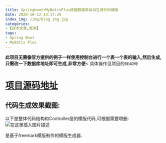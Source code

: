 ```yaml
---
title: Springboot+MyBatisPlus根据数据库自动生成代码模版
date: 2020-10-12 13:17:29
index_img: /img/blog_img.jpg
categories:
- [技术文章,框架]
tags: 
- Spring Boot
- MyBatis Plus
---
```


**此项目无需像官方提供的例子一样使用控制台进行一个表一个表的输入,然后生成,只需改一下数据库地址即可生成,非常方便~** 具体操作见项目的`README`

# [项目源码地址](https://gitee.com/TTnTT/auto-generator)

## 代码生成效果截图:
以下是整体代码结构和Controller层的模版代码,可根据需要增删:
![在这里插入图片描述](https://img-blog.csdnimg.cn/20200920122122123.png?x-oss-process=image/watermark,type_ZmFuZ3poZW5naGVpdGk,shadow_10,text_aHR0cHM6Ly9ibG9nLmNzZG4ubmV0L3dlaXhpbl80MzMyOTYzOQ==,size_16,color_FFFFFF,t_70#pic_center)

是基于freemark模版制作的模版生成器.
